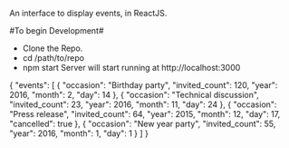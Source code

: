  An interface to display events, in ReactJS.
 
 #To begin Development#
 - Clone the Repo.
 - cd /path/to/repo
 - npm start
 Server will start running at http://localhost:3000

{
"events": [
  {
    "occasion": "Birthday party",
    "invited_count": 120,
    "year": 2016,
    "month": 2,
    "day": 14
  },
  {
    "occasion": "Technical discussion",
    "invited_count": 23,
    "year": 2016,
    "month": 11,
    "day": 24
  },
  {
    "occasion": "Press release",
    "invited_count": 64,
    "year": 2015,
    "month": 12,
    "day": 17,
    "cancelled": true
  },
  {
    "occasion": "New year party",
    "invited_count": 55,
    "year": 2016,
    "month": 1,
    "day": 1
  }
]
}
